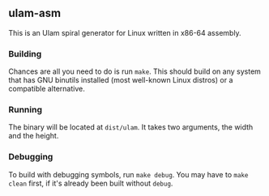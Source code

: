 ## ulam-asm

This is an Ulam spiral generator for Linux written in x86-64 assembly.

### Building
Chances are all you need to do is run `make`.  This should build on any system that has GNU binutils installed (most well-known Linux distros) or a compatible alternative.

### Running
The binary will be located at `dist/ulam`.  It takes two arguments, the width and the height.

### Debugging

To build with debugging symbols, run `make debug`.  You may have to `make clean` first, if it's already been built without `debug`.
